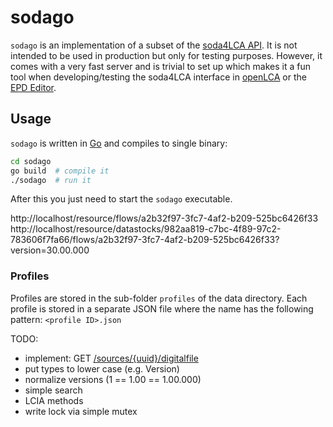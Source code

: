 # sodago
`sodago` is an implementation of a subset of the [soda4LCA
API](https://bitbucket.org/okusche/soda4lca). It is not intended to be used in
production but only for testing purposes. However, it comes with a very fast
server and is trivial to set up which makes it a fun tool when
developing/testing the soda4LCA interface in
[openLCA](https://github.com/GreenDelta/olca-app) or the [EPD
Editor](https://github.com/GreenDelta/epd-editor). 

## Usage
`sodago` is written in [Go](https://golang.org) and compiles to single binary:

```bash
cd sodago
go build  # compile it
./sodago  # run it
```

After this you just need to start the `sodago` executable.

http://localhost/resource/flows/a2b32f97-3fc7-4af2-b209-525bc6426f33
http://localhost/resource/datastocks/982aa819-c7bc-4f89-97c2-783606f7fa66/flows/a2b32f97-3fc7-4af2-b209-525bc6426f33?version=30.00.000

### Profiles
Profiles are stored in the sub-folder `profiles` of the data directory.
Each profile is stored in a separate JSON file where the name has the
following pattern: `<profile ID>.json`

TODO:
* implement: GET [/sources/{uuid}/digitalfile](https://bitbucket.org/okusche/soda4lca/src/c78970a1d3ddaf855745b938082cee9cac1363e7/Doc/src/Service_API/Service_API_Dataset_Source_GET_DigitalFile.md)
* put types to lower case (e.g. Version)
* normalize versions (1 == 1.00 == 1.00.000)
* simple search
* LCIA methods
* write lock via simple mutex